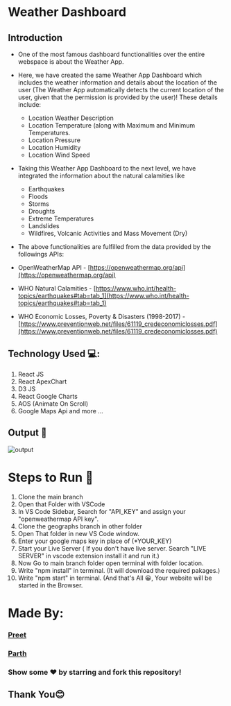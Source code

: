 # Weather Dashboard
## Introduction
-   One of the most famous dashboard functionalities over the entire webspace is about the Weather App.
-   Here, we have created the same Weather App Dashboard which includes the weather information and details about the location of the user (The Weather App automatically detects the current location of the user, given that the permission is provided by the user)! These details include:
	-   Location Weather Description
	-   Location Temperature (along with Maximum and Minimum Temperatures.
	-   Location Pressure    
	-   Location Humidity
	-   Location Wind Speed

- Taking this Weather App Dashboard to the next level, we have integrated the information about the natural calamities like
	-   Earthquakes
	-   Floods
	-   Storms
	-   Droughts
	-   Extreme Temperatures
	-   Landslides
	-   Wildfires, Volcanic Activities and Mass Movement (Dry)
    
-   The above functionalities are fulfilled from the data provided by the
followings APIs:
-   OpenWeatherMap API - [https://openweathermap.org/api](https://openweathermap.org/api)
-   WHO Natural Calamities - [https://www.who.int/health-topics/earthquakes#tab=tab_1](https://www.who.int/health-topics/earthquakes#tab=tab_1)
-   WHO Economic Losses, Poverty & Disasters (1998-2017) - [https://www.preventionweb.net/files/61119_credeconomiclosses.pdf](https://www.preventionweb.net/files/61119_credeconomiclosses.pdf)

## Technology Used 💻:

1. React JS
2. React ApexChart
3. D3 JS
4. React Google Charts
5. AOS (Animate On Scroll)
6. Google Maps Api
and more ...

## Output 👀
![output](https://user-images.githubusercontent.com/67038867/118466382-6e29c600-b720-11eb-9a70-e2c735ea7a14.gif)


# Steps to Run 🙂

1. Clone the main branch
2. Open that Folder with VSCode
3. In VS Code Sidebar, Search for "API_KEY" and assign your "openweathermap API key".
4. Clone the geographs branch in other folder
5. Open That folder in new VS Code window.
6. Enter your google maps key in place of (*YOUR_KEY)
7. Start your Live Server ( If you don't have live server. Search "LIVE SERVER" in vscode extension install it and run it.)
8. Now Go to main branch folder open terminal with folder location.
9. Write "npm install" in terminal. (It will download the required pakages.)
10. Write "npm start" in terminal. (And that's All 😀, Your website will be started in the Browser.


# Made By:

### [Preet](https://github.com/Preet-Mehta)
### [Parth](https://github.com/Parth-2000)

### Show some ❤️ by starring and fork this repository!

## Thank You😊
